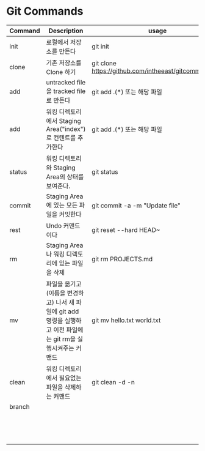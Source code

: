 # Git Commands

| Command | Description | usage |
| ------- | ----------- | ----- |
| init    |  로컬에서 저장소를 만든다 | git init | 
| clone   | 기존 저장소를 Clone 하기 | git clone https://github.com/intheeast/gitcommands.git |
| add     | untracked file을 tracked file로 만든다  | git add .(*) 또는 해당 파일|
| add     | 워킹 디렉토리에서 Staging Area("index")로 컨텐트를 추가한다 | git add .(*) 또는 해당 파일 | 
| status  | 워킹 디렉토리와 Staging Area의 상태를 보여준다.| git status |
| commit  | Staging Area에 있는 모든 파일을 커밋한다 | git commit -a -m "Update file" |
| rest    | Undo 커맨드이다| git reset --hard HEAD~ |
| rm      | Staging Area 나 워킹 디렉토리에 있는 파일을 삭제 | git rm PROJECTS.md |
| mv      | 파일을 옮기고(이름을 변경하고) 나서 새 파일에 git add 명령을 실행하고 이전 파일에는 git rm을 실행시켜주는 커맨드| git mv hello.txt world.txt |
| clean   | 워킹 디렉토리에서 필요없는 파일을 삭제하는 커맨드| git clean -d -n |
| branch  | | |
|         | | |
|  | | |
|  | | |
|  | | |
|  | | |
|  | | |
|  | | |
|  | | |
|  | | |
|  | | |
|  | | |
|  | | |
|  | | |
|  | | |


